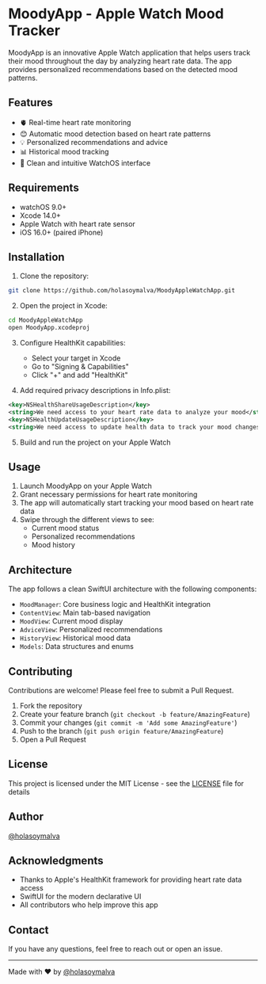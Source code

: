 # MoodyApp - Apple Watch Mood Tracker

MoodyApp is an innovative Apple Watch application that helps users track their mood throughout the day by analyzing heart rate data. The app provides personalized recommendations based on the detected mood patterns.

## Features

- 🫀 Real-time heart rate monitoring
- 😊 Automatic mood detection based on heart rate patterns
- 💡 Personalized recommendations and advice
- 📊 Historical mood tracking
- 📱 Clean and intuitive WatchOS interface

## Requirements

- watchOS 9.0+
- Xcode 14.0+
- Apple Watch with heart rate sensor
- iOS 16.0+ (paired iPhone)

## Installation

1. Clone the repository:
```bash
git clone https://github.com/holasoymalva/MoodyAppleWatchApp.git
```

2. Open the project in Xcode:
```bash
cd MoodyAppleWatchApp
open MoodyApp.xcodeproj
```

3. Configure HealthKit capabilities:
   - Select your target in Xcode
   - Go to "Signing & Capabilities"
   - Click "+" and add "HealthKit"

4. Add required privacy descriptions in Info.plist:
```xml
<key>NSHealthShareUsageDescription</key>
<string>We need access to your heart rate data to analyze your mood</string>
<key>NSHealthUpdateUsageDescription</key>
<string>We need access to update health data to track your mood changes</string>
```

5. Build and run the project on your Apple Watch

## Usage

1. Launch MoodyApp on your Apple Watch
2. Grant necessary permissions for heart rate monitoring
3. The app will automatically start tracking your mood based on heart rate data
4. Swipe through the different views to see:
   - Current mood status
   - Personalized recommendations
   - Mood history

## Architecture

The app follows a clean SwiftUI architecture with the following components:

- `MoodManager`: Core business logic and HealthKit integration
- `ContentView`: Main tab-based navigation
- `MoodView`: Current mood display
- `AdviceView`: Personalized recommendations
- `HistoryView`: Historical mood data
- `Models`: Data structures and enums

## Contributing

Contributions are welcome! Please feel free to submit a Pull Request.

1. Fork the repository
2. Create your feature branch (`git checkout -b feature/AmazingFeature`)
3. Commit your changes (`git commit -m 'Add some AmazingFeature'`)
4. Push to the branch (`git push origin feature/AmazingFeature`)
5. Open a Pull Request

## License

This project is licensed under the MIT License - see the [LICENSE](LICENSE) file for details

## Author

[@holasoymalva](https://github.com/holasoymalva)

## Acknowledgments

- Thanks to Apple's HealthKit framework for providing heart rate data access
- SwiftUI for the modern declarative UI
- All contributors who help improve this app

## Contact

If you have any questions, feel free to reach out or open an issue.

---
Made with ❤️ by [@holasoymalva](https://github.com/holasoymalva)
